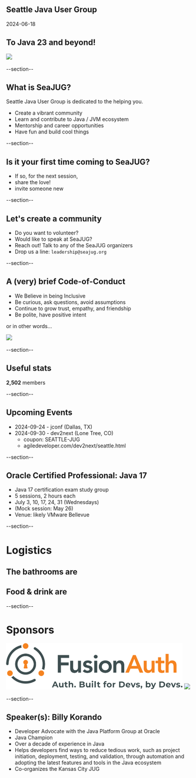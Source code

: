 ## Seattle Java User Group

2024-06-18

## To Java 23 and beyond!

<img width="450" src="images/seajug.svg" />

--section--

## What is SeaJUG?

Seattle Java User Group is dedicated to the helping you.

* Create a vibrant community
* Learn and contribute to Java / JVM ecosystem
* Mentorship and career opportunities
* Have fun and build cool things

--section--

## Is it your first time coming to SeaJUG?

 * If so, for the next session,
 * share the love!
 * invite someone new

--section--

## Let's create a community

* Do you want to volunteer?
* Would like to speak at SeaJUG?
* Reach out! Talk to any of the SeaJUG organizers
* Drop us a line: `leadership@seajug.org`

--section--

## A (very) brief Code-of-Conduct

* We Believe in being Inclusive
* Be curious, ask questions, avoid assumptions
* Continue to grow trust, empathy, and friendship
* Be polite, have positive intent

or in other words...
<div><img height=400px src="images/nice.jpg" /></div>

--section--

## Useful stats

**2,502** members

--section--

## Upcoming Events

- 2024-09-24 - jconf (Dallas, TX)
- 2024-09-30 - dev2next (Lone Tree, CO)
  - coupon: SEATTLE-JUG
  - agiledeveloper.com/dev2next/seattle.html

--section--

## Oracle Certified Professional: Java 17

- Java 17 certification exam study group
- 5 sessions, 2 hours each
- July 3, 10, 17, 24, 31 (Wednesdays)
- (Mock session: May 26)
- Venue: likely VMware Bellevue

--section--

# Logistics

## The bathrooms are

## Food & drink are

--section--

# Sponsors

<img src="images/fusion-auth.svg" style="border: none; background-color: white; height: 125px" />

<img src="images/vmware-logo.svg" style="border: none; background-color: white; height: 100px" />

--section--

## Speaker(s): Billy Korando
- Developer Advocate with the Java Platform Group at Oracle
- Java Champion
- Over a decade of experience in Java
- Helps developers find ways to reduce tedious work, such as project initiation, deployment, testing, and validation, through automation and adopting the latest features and tools in the Java ecosystem
- Co-organizes the Kansas City JUG
